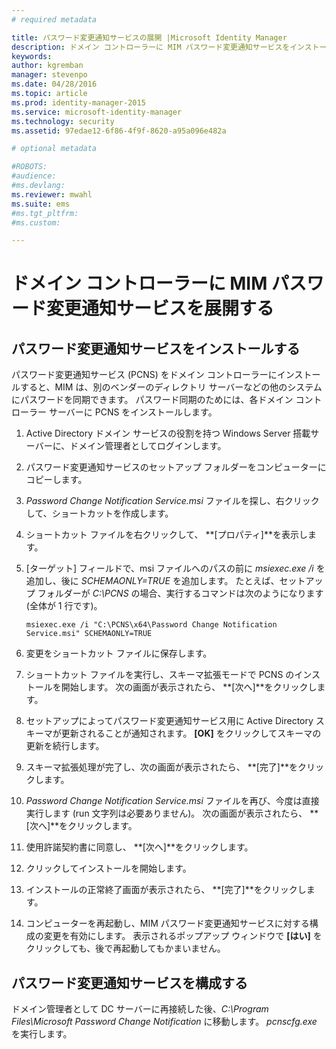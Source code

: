 ```yaml
---
# required metadata

title: パスワード変更通知サービスの展開 |Microsoft Identity Manager
description: ドメイン コントローラーに MIM パスワード変更通知サービスをインストールして構成する手順を説明します。
keywords:
author: kgremban
manager: stevenpo
ms.date: 04/28/2016
ms.topic: article
ms.prod: identity-manager-2015
ms.service: microsoft-identity-manager
ms.technology: security
ms.assetid: 97edae12-6f86-4f9f-8620-a95a096e482a

# optional metadata

#ROBOTS:
#audience:
#ms.devlang:
ms.reviewer: mwahl
ms.suite: ems
#ms.tgt_pltfrm:
#ms.custom:

---
```


# ドメイン コントローラーに MIM パスワード変更通知サービスを展開する

## パスワード変更通知サービスをインストールする
パスワード変更通知サービス (PCNS) をドメイン コントローラーにインストールすると、MIM は、別のベンダーのディレクトリ サーバーなどの他のシステムにパスワードを同期できます。 パスワード同期のためには、各ドメイン コントローラー サーバーに PCNS をインストールします。

1.  Active Directory ドメイン サービスの役割を持つ Windows Server 搭載サーバーに、ドメイン管理者としてログインします。

2.  パスワード変更通知サービスのセットアップ フォルダーをコンピューターにコピーします。

3.  *Password Change Notification Service.msi* ファイルを探し、右クリックして、ショートカットを作成します。

4.  ショートカット ファイルを右クリックして、 **[プロパティ]**を表示します。

5.  [ターゲット] フィールドで、msi ファイルへのパスの前に *msiexec.exe /i* を追加し、後に *SCHEMAONLY=TRUE* を追加します。 たとえば、セットアップ フォルダーが *C:\PCNS* の場合、実行するコマンドは次のようになります (全体が 1 行です)。

    ```
    msiexec.exe /i "C:\PCNS\x64\Password Change Notification Service.msi" SCHEMAONLY=TRUE
    ```

6.  変更をショートカット ファイルに保存します。

7.  ショートカット ファイルを実行し、スキーマ拡張モードで PCNS のインストールを開始します。 次の画面が表示されたら、 **[次へ]**をクリックします。

8.  セットアップによってパスワード変更通知サービス用に Active Directory スキーマが更新されることが通知されます。 **[OK]** をクリックしてスキーマの更新を続行します。

9. スキーマ拡張処理が完了し、次の画面が表示されたら、 **[完了]**をクリックします。

10. *Password Change Notification Service.msi* ファイルを再び、今度は直接実行します (run 文字列は必要ありません)。  次の画面が表示されたら、 **[次へ]**をクリックします。

11. 使用許諾契約書に同意し、 **[次へ]**をクリックします。

12. クリックしてインストールを開始します。

13. インストールの正常終了画面が表示されたら、 **[完了]**をクリックします。

14. コンピューターを再起動し、MIM パスワード変更通知サービスに対する構成の変更を有効にします。 表示されるポップアップ ウィンドウで **[はい]** をクリックしても、後で再起動してもかまいません。

## パスワード変更通知サービスを構成する
ドメイン管理者として DC サーバーに再接続した後、*C:\Program Files\Microsoft Password Change Notification* に移動します。 *pcnscfg.exe* を実行します。


<!--HONumber=Apr16_HO3-->


